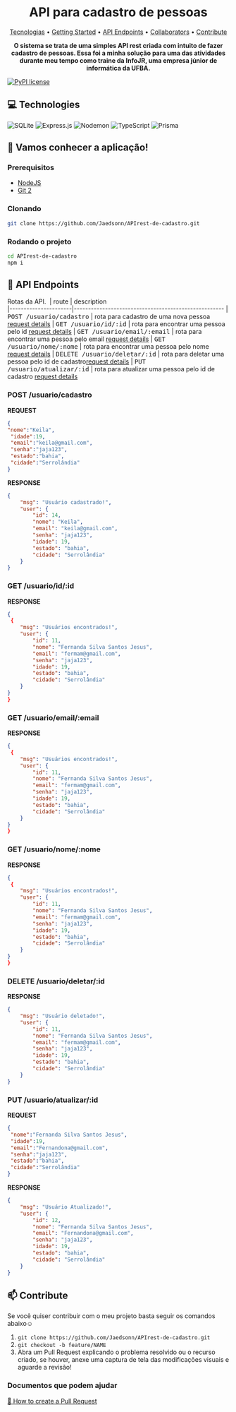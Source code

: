 <h1 align="center" style="font-weight: bold;">API para cadastro de pessoas</h1>

<p align="center">
 <a href="#tech">Tecnologias</a> • 
 <a href="#started">Getting Started</a> • 
  <a href="#routes">API Endpoints</a> •
 <a href="#colab">Collaborators</a> •
 <a href="#contribute">Contribute</a>
</p>

<p align="center">
    <b>O sistema se trata de uma simples API rest criada com intuito de fazer cadastro de pessoas. Essa foi a minha solução para uma das atividades durante meu tempo como traine da InfoJR, uma empresa júnior de informática da UFBA.</b>
</p>

[![PyPI license](https://img.shields.io/pypi/l/ansicolortags.svg)](https://pypi.python.org/pypi/ansicolortags/)

<h2 id="technologies">💻 Technologies</h2>

![SQLite](https://img.shields.io/badge/sqlite-%2307405e.svg?style=for-the-badge&logo=sqlite&logoColor=white)
![Express.js](https://img.shields.io/badge/express.js-%23404d59.svg?style=for-the-badge&logo=express&logoColor=%2361DAFB)
![Nodemon](https://img.shields.io/badge/NODEMON-%23323330.svg?style=for-the-badge&logo=nodemon&logoColor=%BBDEAD)
![TypeScript](https://img.shields.io/badge/typescript-%23007ACC.svg?style=for-the-badge&logo=typescript&logoColor=white)
![Prisma](https://img.shields.io/badge/Prisma-3982CE?style=for-the-badge&logo=Prisma&logoColor=white)


<h2 id="started">🚀 Vamos conhecer a aplicação!</h2>

<h3>Prerequisitos</h3>

- [NodeJS](https://github.com/)
- [Git 2](https://github.com)

<h3>Clonando</h3>

```bash
git clone https://github.com/Jaedsonn/APIrest-de-cadastro.git
```

<h3>Rodando o projeto</h3>


```bash
cd APIrest-de-cadastro
npm i
```

<h2 id="routes">📍 API Endpoints</h2>

Rotas da API.
​
| route               | description                                          
|----------------------|-----------------------------------------------------
| <kbd>POST /usuario/cadastro</kbd>     | rota para cadastro de uma nova pessoa [request details](#post-details)
| <kbd>GET /usuario/id/:id</kbd>     | rota para encontrar uma pessoa pelo id [request details](#get-id-details)
| <kbd>GET /usuario/email/:email</kbd>     | rota para encontrar uma pessoa pelo email [request details](#get-email-details)
| <kbd>GET /usuario/nome/:nome</kbd>     | rota para encontrar uma pessoa pelo nome [request details](#get-nome-details)
| <kbd>DELETE /usuario/deletar/:id</kbd>     | rota para deletar uma pessoa pelo id de cadastro[request details](#delete-user-id)
| <kbd>PUT /usuario/atualizar/:id</kbd>     | rota para atualizar uma pessoa pelo id de cadastro [request details](#put-user-id)

<h3 id="post-details">POST /usuario/cadastro</h3>

**REQUEST**
```json
{
"nome":"Keila",
 "idade":19,
 "email":"keila@gmail.com",
 "senha":"jaja123",
 "estado":"bahia",
 "cidade":"Serrolândia"
}
```

**RESPONSE**
```json
{
    "msg": "Usuário cadastrado!",
    "user": {
        "id": 14,
        "nome": "Keila",
        "email": "keila@gmail.com",
        "senha": "jaja123",
        "idade": 19,
        "estado": "bahia",
        "cidade": "Serrolândia"
    }
}
```


<h3 id="get-id-details">GET /usuario/id/:id</h3>

**RESPONSE**
```json
{
 {
    "msg": "Usuários encontrados!",
    "user": {
        "id": 11,
        "nome": "Fernanda Silva Santos Jesus",
        "email": "fermam@gmail.com",
        "senha": "jaja123",
        "idade": 19,
        "estado": "bahia",
        "cidade": "Serrolândia"
    }
}
}
```


<h3 id="get-email-details">GET /usuario/email/:email</h3>

**RESPONSE**
```json
{
 {
    "msg": "Usuários encontrados!",
    "user": {
        "id": 11,
        "nome": "Fernanda Silva Santos Jesus",
        "email": "fermam@gmail.com",
        "senha": "jaja123",
        "idade": 19,
        "estado": "bahia",
        "cidade": "Serrolândia"
    }
}
}
```


<h3 id="get-nome-details">GET /usuario/nome/:nome</h3>

**RESPONSE**
```json
{
 {
    "msg": "Usuários encontrados!",
    "user": {
        "id": 11,
        "nome": "Fernanda Silva Santos Jesus",
        "email": "fermam@gmail.com",
        "senha": "jaja123",
        "idade": 19,
        "estado": "bahia",
        "cidade": "Serrolândia"
    }
}
}
```


<h3 id="delete-user-id">DELETE /usuario/deletar/:id</h3>

**RESPONSE**
```json
{
    "msg": "Usuário deletado!",
    "user": {
        "id": 11,
        "nome": "Fernanda Silva Santos Jesus",
        "email": "fermam@gmail.com",
        "senha": "jaja123",
        "idade": 19,
        "estado": "bahia",
        "cidade": "Serrolândia"
    }
}
```


<h3 id="put-user-id">PUT /usuario/atualizar/:id</h3>

**REQUEST**
```json
{
 "nome":"Fernanda Silva Santos Jesus",
 "idade":19,
 "email":"Fernandona@gmail.com",
 "senha":"jaja123",
 "estado":"bahia",
 "cidade":"Serrolândia"
}
```

**RESPONSE**
```json
{
    "msg": "Usuário Atualizado!",
    "user": {
        "id": 12,
        "nome": "Fernanda Silva Santos Jesus",
        "email": "Fernandona@gmail.com",
        "senha": "jaja123",
        "idade": 19,
        "estado": "bahia",
        "cidade": "Serrolândia"
    }
}
```

<h2 id="contribute">📫 Contribute</h2>

Se você quiser contribuir com o meu projeto basta seguir os comandos abaixo☺️

1. `git clone https://github.com/Jaedsonn/APIrest-de-cadastro.git`
2. `git checkout -b feature/NAME`
3. Abra um Pull Request explicando o problema resolvido ou o recurso criado, se houver, anexe uma captura de tela das modificações visuais e aguarde a revisão!

<h3>Documentos que podem ajudar</h3>

[📝 How to create a Pull Request](https://www.atlassian.com/br/git/tutorials/making-a-pull-request)
